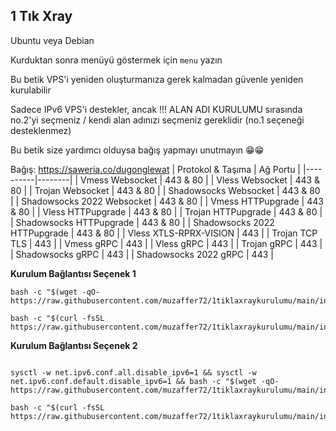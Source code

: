 ## 1 Tık Xray
Ubuntu veya Debian

Kurduktan sonra menüyü göstermek için `menu` yazın

Bu betik VPS'i yeniden oluşturmanıza gerek kalmadan güvenle yeniden kurulabilir

Sadece IPv6 VPS'i destekler, ancak !!! ALAN ADI KURULUMU sırasında no.2'yi seçmeniz / kendi alan adınızı seçmeniz gereklidir (no.1 seçeneği desteklenmez)

Bu betik size yardımcı olduysa bağış yapmayı unutmayın 😁😁

Bağış: https://saweria.co/dugonglewat
| Protokol & Taşıma | Ağ Portu |
|----------|--------|
| Vmess Websocket | 443 & 80 |
| Vless Websocket | 443 & 80 |
| Trojan Websocket | 443 & 80 |
| Shadowsocks Websocket | 443 & 80 |
| Shadowsocks 2022 Websocket | 443 & 80 |
| Vmess HTTPupgrade | 443 & 80 |
| Vless HTTPupgrade | 443 & 80 |
| Trojan HTTPupgrade | 443 & 80 |
| Shadowsocks HTTPupgrade | 443 & 80 |
| Shadowsocks 2022 HTTPupgrade | 443 & 80 |
| Vless XTLS-RPRX-VISION | 443 |
| Trojan TCP TLS | 443 |
| Vmess gRPC | 443 |
| Vless gRPC | 443 |
| Trojan gRPC | 443 |
| Shadowsocks gRPC | 443 |
| Shadowsocks 2022 gRPC | 443 |

**Kurulum Bağlantısı Seçenek 1**
```
bash -c "$(wget -qO- https://raw.githubusercontent.com/muzaffer72/1tiklaxraykurulumu/main/install.sh)"
```
```
bash -c "$(curl -fsSL https://raw.githubusercontent.com/muzaffer72/1tiklaxraykurulumu/main/install.sh)"
```


**Kurulum Bağlantısı Seçenek 2**
```

sysctl -w net.ipv6.conf.all.disable_ipv6=1 && sysctl -w net.ipv6.conf.default.disable_ipv6=1 && bash -c "$(wget -qO- https://raw.githubusercontent.com/muzaffer72/1tiklaxraykurulumu/main/install2.sh)"
```
```
bash -c "$(curl -fsSL https://raw.githubusercontent.com/muzaffer72/1tiklaxraykurulumu/main/install2.sh)"
```

